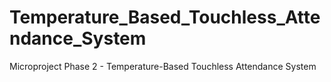 # Temperature_Based_Touchless_Attendance_System
Microproject Phase 2 - Temperature-Based Touchless Attendance System
